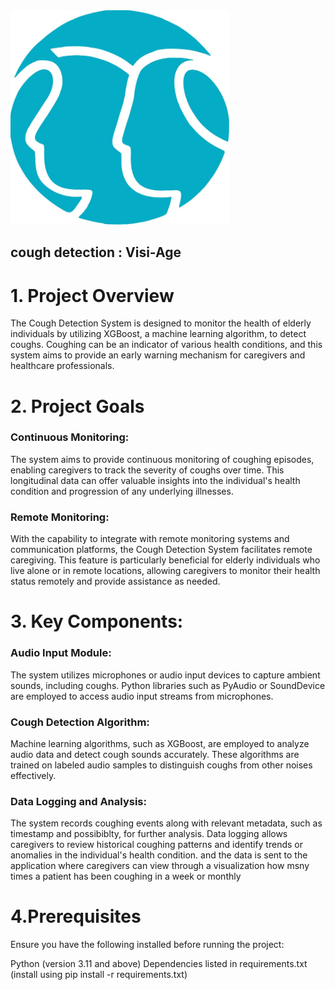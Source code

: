 

<img src="https://github.com/arthurbirate/cough_detection_visi_age/blob/main/cough_detection_4.0/logo/caringminds.jpg" alt="Alt text" width="350"/>


## cough detection : Visi-Age


# 1. Project Overview
The Cough Detection System is designed to monitor the health of elderly individuals by utilizing XGBoost, a machine learning algorithm, to detect coughs. Coughing can be an indicator of various health conditions, and this system aims to provide an early warning mechanism for caregivers and healthcare professionals.

# 2. Project Goals

### Continuous Monitoring: 
The system aims to provide continuous monitoring of coughing episodes, enabling caregivers to track the severity of coughs over time. This longitudinal data can offer valuable insights into the individual's health condition and progression of any underlying illnesses.


### Remote Monitoring: 
With the capability to integrate with remote monitoring systems and communication platforms, the Cough Detection System facilitates remote caregiving. This feature is particularly beneficial for elderly individuals who live alone or in remote locations, allowing caregivers to monitor their health status remotely and provide assistance as needed.

# 3. Key Components:

### Audio Input Module:  
The system utilizes microphones or audio input devices to capture ambient sounds, including coughs. Python libraries such as PyAudio or SoundDevice are employed to access audio input streams from microphones.

### Cough Detection Algorithm:

Machine learning algorithms, such as XGBoost, are employed to analyze audio data and detect cough sounds accurately. These algorithms are trained on labeled audio samples to distinguish coughs from other noises effectively.


### Data Logging and Analysis:

The system records coughing events along with relevant metadata, such as timestamp and possibiblty, for further analysis. Data logging allows caregivers to review historical coughing patterns and identify trends or anomalies in the individual's health condition. and the data is sent to the application where caregivers can view through a visualization how msny times a patient has been coughing in a week or monthly 

# 4.Prerequisites
Ensure you have the following installed before running the project:

Python (version 3.11 and above)
Dependencies listed in requirements.txt (install using pip install -r requirements.txt)
